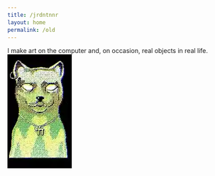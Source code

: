 ```yaml
---
title: /jrdntnnr
layout: home
permalink: /old
---
```

I make art on the computer and, on occasion, real objects in real life.
<br/>
![Bastet - Jordan Tanner](/assets/cover.webp)
